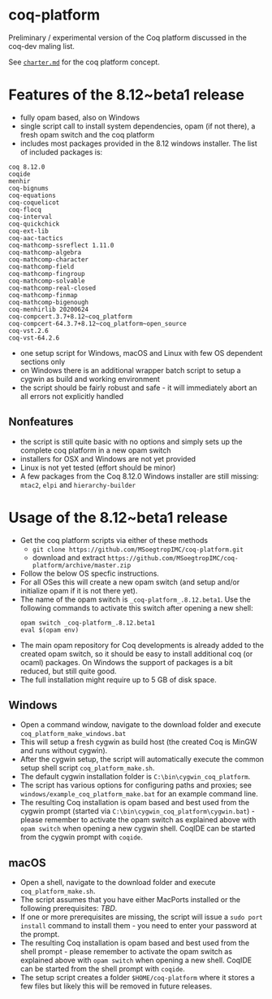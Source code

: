 # coq-platform
Preliminary / experimental version of the Coq platform discussed in the coq-dev maling list.

See [`charter.md`](/charter.md) for the coq platform concept.

# Features of the 8.12~beta1 release

- fully opam based, also on Windows
- single script call to install system dependencies, opam (if not there), a fresh opam switch and the coq platform
- includes most packages provided in the 8.12 windows installer. The list of included packages is:
```
coq 8.12.0
coqide
menhir
coq-bignums
coq-equations
coq-coquelicot
coq-flocq
coq-interval
coq-quickchick
coq-ext-lib
coq-aac-tactics
coq-mathcomp-ssreflect 1.11.0
coq-mathcomp-algebra
coq-mathcomp-character
coq-mathcomp-field
coq-mathcomp-fingroup
coq-mathcomp-solvable
coq-mathcomp-real-closed
coq-mathcomp-finmap
coq-mathcomp-bigenough
coq-menhirlib 20200624
coq-compcert.3.7+8.12~coq_platform
coq-compcert-64.3.7+8.12~coq_platform~open_source
coq-vst.2.6
coq-vst-64.2.6
```
- one setup script for Windows, macOS and Linux with few OS dependent sections only
- on Windows there is an additional wrapper batch script to setup a cygwin as build and working environment
- the script should be fairly robust and safe - it will immediately abort an all errors not explicitly handled

## Nonfeatures

- the script is still quite basic with no options and simply sets up the complete coq platform in a new opam switch
- installers for OSX and Windows are not yet provided
- Linux is not yet tested (effort should be minor)
- A few packages from the Coq 8.12.0 Windows installer are still missing: `mtac2`, `elpi` and `hierarchy-builder`

# Usage of the 8.12~beta1 release

- Get the coq platform scripts via either of these methods
  - `git clone https://github.com/MSoegtropIMC/coq-platform.git`
  - download and extract `https://github.com/MSoegtropIMC/coq-platform/archive/master.zip`
- Follow the below OS specfic instructions.
- For all OSes this will create a new opam switch (and setup and/or initialize opam if it is not there yet).
- The name of the opam switch is `_coq-platform_.8.12.beta1`. Use the following commands to activate this switch after opening a new shell:
    ```
    opam switch _coq-platform_.8.12.beta1
    eval $(opam env)
    ```
- The main opam repository for Coq developments is already added to the created opam switch, so it should be easy to install additional coq (or ocaml) packages. On Windows the support of packages is a bit reduced, but still quite good.
- The full installation might require up to 5 GB of disk space.

## Windows

- Open a command window, navigate to the download folder and execute `coq_platform_make_windows.bat`
- This will setup a fresh cygwin as build host (the created Coq is MinGW and runs without cygwin).
- After the cygwin setup, the script will automatically execute the common setup shell script `coq_platform_make.sh`.
- The default cygwin installation folder is `C:\bin\cygwin_coq_platform`.
- The script has various options for configuring paths and proxies; see `windows/example_coq_platform_make.bat` for an example command line.
- The resulting Coq installation is opam based and best used from the cygwin prompt (started via `C:\bin\cygwin_coq_platform\cygwin.bat`) - please remember to activate the opam switch as explained above with `opam switch` when opening a new cygwin shell. CoqIDE can be started from the cygwin prompt with `coqide`.

## macOS

- Open a shell, navigate to the download folder and execute `coq_platform_make.sh`.
- The script assumes that you have either MacPorts installed or the following prerequisites: *TBD*.
- If one or more prerequisites are missing, the script will issue a `sudo port install` command to install them - you need to enter your password at the prompt.
- The resulting Coq installation is opam based and best used from the shell prompt - please remember to activate the opam switch as explained above with `opam switch` when opening a new shell. CoqIDE can be started from the shell prompt with `coqide`.
- The setup script creates a folder `$HOME/coq-platform` where it stores a few files but likely this will be removed in future releases.
